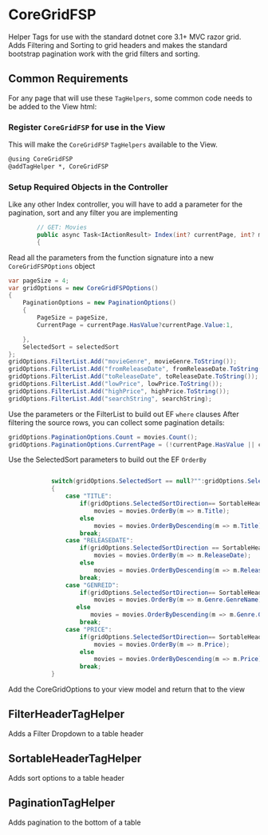 ﻿# CoreGridFSP
Helper Tags for use with the standard dotnet core 3.1+ MVC razor grid. Adds Filtering and Sorting to grid headers and makes the standard bootstrap pagination work with the grid filters and sorting.

## Common Requirements
For any page that will use these `TagHelpers`, some common code needs to be added to the View html:

### Register `CoreGridFSP` for use in the View
This will make the `CoreGridFSP` `TagHelpers` available to the View.

``` html
@using CoreGridFSP
@addTagHelper *, CoreGridFSP
```

### Setup Required Objects in the Controller
Like any other Index controller, you will have to add a parameter for the pagination, sort and any filter you are implementing

```csharp
        // GET: Movies
        public async Task<IActionResult> Index(int? currentPage, int? movieGenre, DateTime? fromReleaseDate, DateTime? toReleaseDate, decimal? lowPrice, decimal? highPrice, string searchString, string selectedSort = "")
        {
```

Read all the parameters from the function signature into a new `CoreGridFSPOptions` object

```csharp
var pageSize = 4;
var gridOptions = new CoreGridFSPOptions()
{
    PaginationOptions = new PaginationOptions()
    {
        PageSize = pageSize,
        CurrentPage = currentPage.HasValue?currentPage.Value:1,

    },
    SelectedSort = selectedSort
};
gridOptions.FilterList.Add("movieGenre", movieGenre.ToString());
gridOptions.FilterList.Add("fromReleaseDate", fromReleaseDate.ToString());
gridOptions.FilterList.Add("toReleaseDate", toReleaseDate.ToString());
gridOptions.FilterList.Add("lowPrice", lowPrice.ToString());
gridOptions.FilterList.Add("highPrice", highPrice.ToString());
gridOptions.FilterList.Add("searchString", searchString);
```

Use the parameters or the FilterList to build out EF `where` clauses
After filtering the source rows, you can collect some pagination details:
```csharp
gridOptions.PaginationOptions.Count = movies.Count();
gridOptions.PaginationOptions.CurrentPage = (!currentPage.HasValue || currentPage.Value == 0) ? 1 : currentPage.Value;
```

Use the SelectedSort parameters to build out the EF `OrderBy`
```csharp

            switch(gridOptions.SelectedSort == null?"":gridOptions.SelectedSortName.ToUpper())
            {
                case "TITLE":
                    if(gridOptions.SelectedSortDirection== SortableHeaderTagHelper.SortDirection.Asc)
                        movies = movies.OrderBy(m => m.Title);
                    else
                        movies = movies.OrderByDescending(m => m.Title);
                    break;
                case "RELEASEDATE":
                    if(gridOptions.SelectedSortDirection == SortableHeaderTagHelper.SortDirection.Asc)
                        movies = movies.OrderBy(m => m.ReleaseDate);
                    else
                        movies = movies.OrderByDescending(m => m.ReleaseDate);
                    break;
                case "GENREID":
                    if(gridOptions.SelectedSortDirection== SortableHeaderTagHelper.SortDirection.Asc)
                        movies = movies.OrderBy(m => m.Genre.GenreName);
                   else
                       movies = movies.OrderByDescending(m => m.Genre.GenreName);
                    break;
                case "PRICE":
                    if(gridOptions.SelectedSortDirection== SortableHeaderTagHelper.SortDirection.Asc)
                        movies = movies.OrderBy(m => m.Price);
                    else
                        movies = movies.OrderByDescending(m => m.Price);
                    break;
            }
```

Add the CoreGridOptions to your view model and return that to the view


## FilterHeaderTagHelper
Adds a Filter Dropdown to a table header

## SortableHeaderTagHelper
Adds sort options to a table header

## PaginationTagHelper
Adds pagination to the bottom of a table

